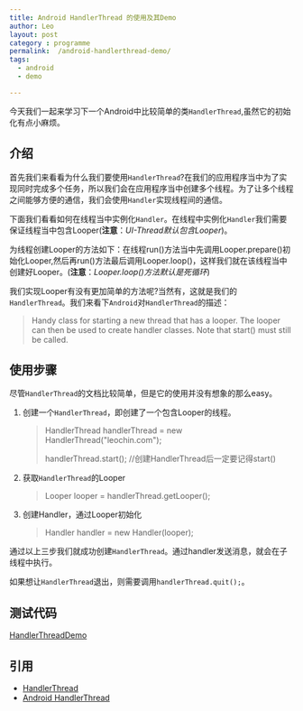 ```yaml
---
title: Android HandlerThread 的使用及其Demo
author: Leo
layout: post
category : programme
permalink:  /android-handlerthread-demo/
tags: 
  - android
  - demo

---
```


今天我们一起来学习下一个Android中比较简单的类`HandlerThread`,虽然它的初始化有点小麻烦。


## 介绍

首先我们来看看为什么我们要使用`HandlerThread`?在我们的应用程序当中为了实现同时完成多个任务，所以我们会在应用程序当中创建多个线程。为了让多个线程之间能够方便的通信，我们会使用`Handler`实现线程间的通信。


下面我们看看如何在线程当中实例化`Handler`。在线程中实例化`Handler`我们需要保证线程当中包含Looper(**注意**：*UI-Thread默认包含Looper*)。


为线程创建Looper的方法如下：在线程run()方法当中先调用Looper.prepare()初始化Looper,然后再run()方法最后调用Looper.loop()，这样我们就在该线程当中创建好Looper。(**注意**：*Looper.loop()方法默认是死循环*)


我们实现Looper有没有更加简单的方法呢?当然有，这就是我们的`HandlerThread`。我们来看下`Android`对`HandlerThread`的描述：
> Handy class for starting a new thread that has a looper. The looper can then be used to create handler classes. Note that start() must still be called. 


## 使用步骤

尽管`HandlerThread`的文档比较简单，但是它的使用并没有想象的那么easy。

1. 创建一个`HandlerThread`，即创建了一个包含Looper的线程。
    
	> HandlerThread handlerThread = new HandlerThread("leochin.com");
	>
    > handlerThread.start();  //创建HandlerThread后一定要记得start()

2. 获取`HandlerThread`的Looper
    
	> Looper looper = handlerThread.getLooper();

3. 创建Handler，通过Looper初始化
   
	> Handler handler = new Handler(looper);

通过以上三步我们就成功创建`HandlerThread`。通过handler发送消息，就会在子线程中执行。

如果想让`HandlerThread`退出，则需要调用`handlerThread.quit();`。


## 测试代码
[HandlerThreadDemo](http://git.oschina.net/hnrainll/HandlerThreadDemo.git)


## 引用
- [HandlerThread](http://developer.android.com/reference/android/os/HandlerThread.html)
- [Android HandlerThread](http://stephendnicholas.com/archives/42)
